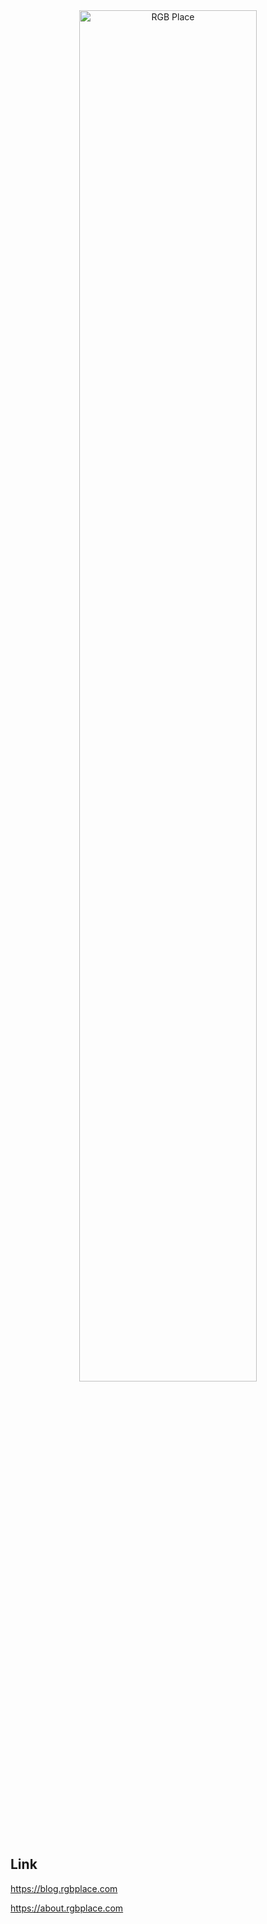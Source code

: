 <div align="center">
  <img alt="RGB Place" src="/assets/img/RGB_place.png" width="75%">
</div>

## Link

<a href='https://rgbplace.com' target='_blank'>https://blog.rgbplace.com</a>

<a href='https://about.rgbplace.com' target='_blank'>https://about.rgbplace.com</a>
